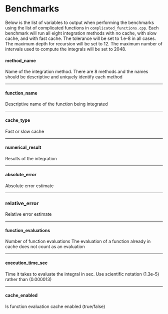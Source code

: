 # Benchmarks
Below is the list of variables to output when performing the benchmarks using the list of complicated functions in `complicated_functions.cpp`. Each benchmark will run all 
eight integration methods with no cache, with slow cache, and with fast cache. 
The tolerance will be set to 1.e-8 in all cases. The maximum depth for recursion will 
be set to 12. The maximum number of intervals used to compute the integrals will be 
set to 2048. 

#### method_name 
Name of the integration method. There are 8 methods
and the names should be descriptive and uniquely identify
each method

---

#### function_name 
Descriptive name of the function being integrated

---

#### cache_type 
Fast or slow cache

---

#### numerical_result 
Results of the integration 

---

#### absolute_error 
Absolute error estimate

---

### relative_error 
Relative error estimate

---

#### function_evaluations 
Number of function evaluations
The evaluation of a function already in cache 
does not count as an evaluation

---

#### execution_time_sec 
Time it takes to evaluate the integral in sec. Use
scientific notation (1.3e-5) rather than (0.000013)

---

#### cache_enabled 
Is function evaluation cache enabled (true/false)

